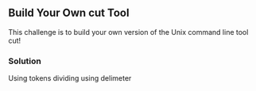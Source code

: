 ## Build Your Own cut Tool

This challenge is to build your own version of the Unix command line tool cut!


### Solution

Using tokens dividing using delimeter